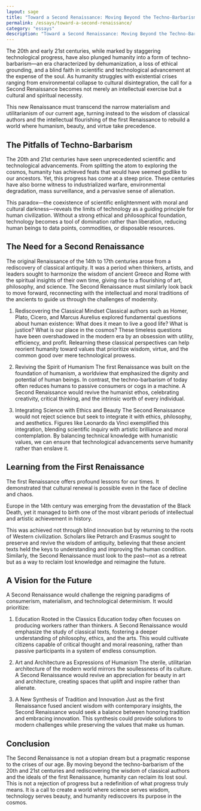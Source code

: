 ```yaml
---
layout: sage
title: "Toward a Second Renaissance: Moving Beyond the Techno-Barbarism of Modernity"
permalink: /essays/toward-a-second-renaissance/
category: "essays"
description: "Toward a Second Renaissance: Moving Beyond the Techno-Barbarism of Modernity"
---
```


The 20th and early 21st centuries, while marked by staggering technological progress, have also plunged humanity into a form of techno-barbarism—an era characterized by dehumanization, a loss of ethical grounding, and a blind faith in scientific and technological advancement at the expense of the soul. As humanity struggles with existential crises ranging from environmental collapse to cultural disintegration, the call for a Second Renaissance becomes not merely an intellectual exercise but a cultural and spiritual necessity.

This new Renaissance must transcend the narrow materialism and utilitarianism of our current age, turning instead to the wisdom of classical authors and the intellectual flourishing of the first Renaissance to rebuild a world where humanism, beauty, and virtue take precedence.

## The Pitfalls of Techno-Barbarism

The 20th and 21st centuries have seen unprecedented scientific and technological advancements. From splitting the atom to exploring the cosmos, humanity has achieved feats that would have seemed godlike to our ancestors. Yet, this progress has come at a steep price. These centuries have also borne witness to industrialized warfare, environmental degradation, mass surveillance, and a pervasive sense of alienation.

This paradox—the coexistence of scientific enlightenment with moral and cultural darkness—reveals the limits of technology as a guiding principle for human civilization. Without a strong ethical and philosophical foundation, technology becomes a tool of domination rather than liberation, reducing human beings to data points, commodities, or disposable resources.

## The Need for a Second Renaissance

The original Renaissance of the 14th to 17th centuries arose from a rediscovery of classical antiquity. It was a period when thinkers, artists, and leaders sought to harmonize the wisdom of ancient Greece and Rome with the spiritual insights of their own time, giving rise to a flourishing of art, philosophy, and science. The Second Renaissance must similarly look back to move forward, reconnecting with the intellectual and moral traditions of the ancients to guide us through the challenges of modernity.

1. Rediscovering the Classical Mindset
   Classical authors such as Homer, Plato, Cicero, and Marcus Aurelius explored fundamental questions about human existence: What does it mean to live a good life? What is justice? What is our place in the cosmos? These timeless questions have been overshadowed in the modern era by an obsession with utility, efficiency, and profit. Relearning these classical perspectives can help reorient humanity toward values that prioritize wisdom, virtue, and the common good over mere technological prowess.

2. Reviving the Spirit of Humanism
   The first Renaissance was built on the foundation of humanism, a worldview that emphasized the dignity and potential of human beings. In contrast, the techno-barbarism of today often reduces humans to passive consumers or cogs in a machine. A Second Renaissance would revive the humanist ethos, celebrating creativity, critical thinking, and the intrinsic worth of every individual.

3. Integrating Science with Ethics and Beauty
   The Second Renaissance would not reject science but seek to integrate it with ethics, philosophy, and aesthetics. Figures like Leonardo da Vinci exemplified this integration, blending scientific inquiry with artistic brilliance and moral contemplation. By balancing technical knowledge with humanistic values, we can ensure that technological advancements serve humanity rather than enslave it.

## Learning from the First Renaissance

The first Renaissance offers profound lessons for our times. It demonstrated that cultural renewal is possible even in the face of decline and chaos.

Europe in the 14th century was emerging from the devastation of the Black Death, yet it managed to birth one of the most vibrant periods of intellectual and artistic achievement in history.

This was achieved not through blind innovation but by returning to the roots of Western civilization. Scholars like Petrarch and Erasmus sought to preserve and revive the wisdom of antiquity, believing that these ancient texts held the keys to understanding and improving the human condition. Similarly, the Second Renaissance must look to the past—not as a retreat but as a way to reclaim lost knowledge and reimagine the future.

## A Vision for the Future

A Second Renaissance would challenge the reigning paradigms of consumerism, materialism, and technological determinism. It would prioritize:

1. Education Rooted in the Classics
   Education today often focuses on producing workers rather than thinkers. A Second Renaissance would emphasize the study of classical texts, fostering a deeper understanding of philosophy, ethics, and the arts. This would cultivate citizens capable of critical thought and moral reasoning, rather than passive participants in a system of endless consumption.

2. Art and Architecture as Expressions of Humanism
   The sterile, utilitarian architecture of the modern world mirrors the soullessness of its culture. A Second Renaissance would revive an appreciation for beauty in art and architecture, creating spaces that uplift and inspire rather than alienate.

3. A New Synthesis of Tradition and Innovation
   Just as the first Renaissance fused ancient wisdom with contemporary insights, the Second Renaissance would seek a balance between honoring tradition and embracing innovation. This synthesis could provide solutions to modern challenges while preserving the values that make us human.

## Conclusion

The Second Renaissance is not a utopian dream but a pragmatic response to the crises of our age. By moving beyond the techno-barbarism of the 20th and 21st centuries and rediscovering the wisdom of classical authors and the ideals of the first Renaissance, humanity can reclaim its lost soul. This is not a rejection of progress but a redefinition of what progress truly means. It is a call to create a world where science serves wisdom, technology serves beauty, and humanity rediscovers its purpose in the cosmos.
